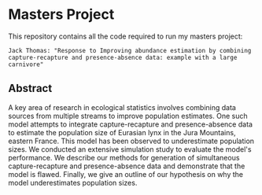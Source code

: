 # Masters Project

This repository contains all the code required to run my masters project:

```
Jack Thomas: "Response to Improving abundance estimation by combining capture-recapture and presence-absence data: example with a large carnivore"
```


## Abstract

A key area of research in ecological statistics involves combining data sources from multiple streams to improve population estimates. One such model attempts to integrate capture-recapture and presence-absence data to estimate the population size of Eurasian lynx in the Jura Mountains, eastern France. This model has been observed to underestimate population sizes. We conducted an extensive simulation study to evaluate the model's performance.  We describe our methods for generation of simultaneous capture-recapture and presence-absence data and demonstrate that the model is flawed. Finally, we give an outline of our hypothesis on why the model underestimates population sizes.
